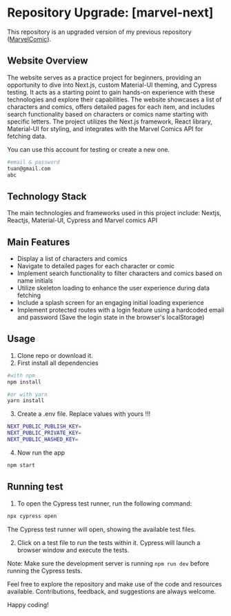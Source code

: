 # Repository Upgrade: [marvel-next]

This repository is an upgraded version of my previous repository ([MarvelComic](https://github.com/truonganletk/MarvelComic)).

## Website Overview

The website serves as a practice project for beginners, providing an opportunity to dive into Next.js, custom Material-UI theming, and Cypress testing. It acts as a starting point to gain hands-on experience with these technologies and explore their capabilities. The website showcases a list of characters and comics, offers detailed pages for each item, and includes search functionality based on characters or comics name starting with specific letters. The project utilizes the Next.js framework, React library, Material-UI for styling, and integrates with the Marvel Comics API for fetching data.

You can use this account for testing or create a new one.

```sh
#email & password
tuan@gmail.com
abc
```

## Technology Stack

The main technologies and frameworks used in this project include: Nextjs, Reactjs, Material-UI, Cypress and Marvel comics API


## Main Features

- Display a list of characters and comics
- Navigate to detailed pages for each character or comic
- Implement search functionality to filter characters and comics based on name initials
- Utilize skeleton loading to enhance the user experience during data fetching
- Include a splash screen for an engaging initial loading experience
- Implement protected routes with a login feature using a hardcoded email and password (Save the login state in the browser's localStorage)

## Usage

1. Clone repo or download it.
2. First install all dependencies

```sh
#with npm
npm install

#or with yarn
yarn install
```

3. Create a .env file. Replace values with yours !!!

```sh
NEXT_PUBLIC_PUBLISH_KEY=
NEXT_PUBLIC_PRIVATE_KEY=
NEXT_PUBLIC_HASHED_KEY=
```

4. Now run the app

```sh
npm start
```

## Running test
1. To open the Cypress test runner, run the following command:
  
```sh
npx cypress open
```
The Cypress test runner will open, showing the available test files.

2. Click on a test file to run the tests within it. Cypress will launch a browser window and execute the tests.

Note: Make sure the development server is running ```npm run dev``` before running the Cypress tests. 

Feel free to explore the repository and make use of the code and resources available. Contributions, feedback, and suggestions are always welcome.

Happy coding!

